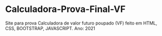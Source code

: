 # Calculadora-Prova-Final-VF
Site para prova Calculadora de valor futuro poupado (VF) feito em HTML, CSS, BOOTSTRAP, JAVASCRIPT. Ano: 2021
